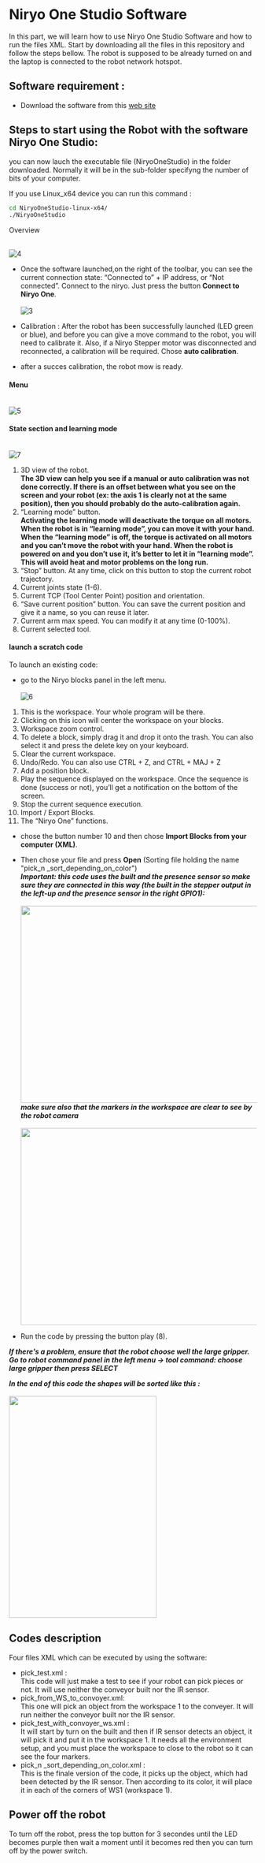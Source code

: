 # Niryo One Studio Software #

In this part, we will learn how to use Niryo One Studio Software and how to run the files XML. Start by downloading all the files in this repository and follow the steps bellow. The robot is supposed to be already turned on and the laptop is connected to the robot network hotspot.


## Software requirement :
* Download the software from this [web site](https://niryo.com/download/)

## Steps to start using the Robot with the software Niryo One Studio:

you can now lauch the executable file (NiryoOneStudio) in the folder downloaded. Normally it will be in the sub-folder specifyng the number of bits of your computer.

If you use Linux_x64 device you can run this command : <br/>
```bash
cd NiryoOneStudio-linux-x64/
./NiryoOneStudio
```
Overview <br/> <br/>

![4](https://user-images.githubusercontent.com/76461363/145490882-a907e2a8-97af-429b-b28a-c505c1289f08.PNG)


* Once the software launched,on the right of the toolbar, you can see the current connection state: “Connected to” + IP
address, or “Not connected”. Connect to the niryo. Just press the button **Connect to Niryo One**. <br/> <br/>
![3](https://user-images.githubusercontent.com/76461363/145489367-50daf4a6-e8ba-4828-9703-54a128950074.PNG)

* Calibration : After the robot has been successfully launched (LED green or blue), and before you can give a
move command to the robot, you will need to calibrate it. Also, if a Niryo Stepper motor was
disconnected and reconnected, a calibration will be required. Chose **auto calibration**.
* after a succes calibration, the robot mow is ready.

#### Menu  <br/> <br/>
![5](https://user-images.githubusercontent.com/76461363/145490932-dbeddba9-d75c-4457-bb79-e8ff08263183.PNG)


#### State section and learning mode <br/> <br/>
![7](https://user-images.githubusercontent.com/76461363/145493261-e4b2af38-b29c-4c06-becb-07b6b59f9e69.PNG)

1. 3D view of the robot.<br/>
**The 3D view can help you see if a manual or auto calibration was not done correctly. If
there is an offset between what you see on the screen and your robot (ex: the axis 1 is clearly
not at the same position), then you should probably do the auto-calibration again.**
2. “Learning mode” button. <br/>
**Activating the learning mode will deactivate the torque on all
motors. When the robot is in “learning mode”, you can move it with your hand. When the
“learning mode” is off, the torque is activated on all motors and you can’t move the robot with
your hand.
When the robot is powered on and you don’t use it, it’s better to let it in “learning mode”.
This will avoid heat and motor problems on the long run.**
3. “Stop” button. At any time, click on this button to stop the current robot trajectory.
4. Current joints state (1-6).
5. Current TCP (Tool Center Point) position and orientation.
6. “Save current position” button. You can save the current position and give it a name, so you
can reuse it later.
7. Current arm max speed. You can modify it at any time (0-100%).
8. Current selected tool.



#### launch a scratch code <br/>
To launch an existing code:
* go to the Niryo blocks panel in the left menu.<br/> <br/>
![6](https://user-images.githubusercontent.com/76461363/145491338-f7ed2042-0932-4537-b12d-3fb3479df95d.PNG)

1. This is the workspace. Your whole program will be there.
2.  Clicking on this icon will center the workspace on your blocks.
3. Workspace zoom control.
4. To delete a block, simply drag it and drop it onto the trash. You can also select it and press
  the delete key on your keyboard.
5. Clear the current workspace.
6. Undo/Redo. You can also use CTRL + Z, and CTRL + MAJ + Z
7. Add a position block.
8. Play the sequence displayed on the workspace. Once the sequence is done (success or not),
  you’ll get a notification on the bottom of the screen.
9.  Stop the current sequence execution.
10.   Import / Export Blocks.
11.   The “Niryo One” functions.

* chose the button number 10 and then chose **Import Blocks from your computer (XML)**.
* Then chose your file and press **Open** (Sorting file holding the name "pick_n _sort_depending_on_color")<br/>
***Important: this code uses the built and the presence sensor so make sure they are connected in this way (the built in the stepper output in the left-up and the presence sensor in the right GPIO1):***
<br/><br/>
<img src="https://user-images.githubusercontent.com/76461363/145494286-244e590f-7e59-4efc-8fc4-f8a213331d92.jpg" width="600" height="400" /><br/>
***make sure also that the markers in the workspace are clear to see by the robot camera***<br/><br/>
<img src="https://user-images.githubusercontent.com/76461363/145494882-4ba2ad5e-1951-4123-82b7-40cf7142fd5b.jpg" width="600" height="400" /><br/>



* Run the code by pressing the button play (8).<br/>

***If there's a problem, ensure that the robot choose well the large gripper. Go to robot command panel in the left menu -> tool command: choose large gripper then press SELECT***

***In the end of this code the shapes will be sorted like this :***<br/><br/>
<img src="https://user-images.githubusercontent.com/76461363/145495045-d8dd46ea-89c4-421e-bb1c-1ae63bb0212a.jpg" width="300" height="450" /><br/>


## Codes description ##

Four files XML which can be executed by using the software:
* pick_test.xml :<br/>
This code will just make a test to see if your robot can pick pieces or not. It will use neither the conveyor built nor the IR sensor.
* pick_from_WS_to_convoyer.xml:<br/>
This one will pick an object from the workspace 1 to the conveyer. It will run neither the conveyor built nor the IR sensor.
* pick_test_with_convoyer_ws.xml :<br/>
It will start by turn on the built and then if IR sensor detects an object, it will pick it and put it in the workspace 1. It needs all the environment setup, and you must place the workspace to close to the robot so it can see the four markers.
* pick_n _sort_depending_on_color.xml :<br/>
This is the finale version of the code, it picks up the object, which had been detected by the IR sensor. Then according to its color, it will place it in each of the corners of  WS1 (workspace 1).



## Power off the robot 
To turn off the robot, press the top button for 3 secondes until the LED becomes purple then wait a moment until it becomes red then you can turn off by the power switch.
